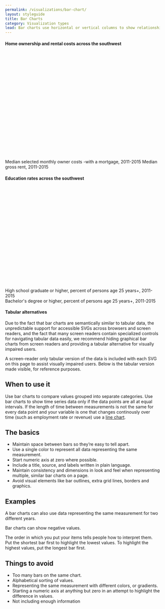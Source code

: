 ```yaml
---
permalink: /visualizations/bar-chart/
layout: styleguide
title: Bar Charts
category: Visualization types
lead: Bar charts use horizontal or vertical columns to show relationships among different categories of data. The columns can be arranged either along the [horizontal](anchor link to horizontal subsection) or [vertical](link to subsection) axis. 
---
```


<h4 class="usa-chart-title">Home ownership and rental costs across the southwest</h4>
<div id="vertical" class="chart" style="height: 350px; width: 860px;"></div>
<div class="usa-legend" aria-hidden="true">
  <span class="usa-legend-box"></span>
    <span class="usa-legend-text">Median selected monthly owner costs -with a mortgage, 2011-2015</span>
  <span class="usa-legend-box"></span>
    <span class="usa-legend-text">Median gross rent, 2011-2015</span>
</div>

<h4 class="usa-chart-title">Education rates across the southwest</h4>
<div id="horizontal" class="chart" style="height: 330px; width: 880px;"></div>
<div class="usa-legend" aria-hidden="true">
  <span class="usa-legend-box"></span>
    <span class="usa-legend-text">High school graduate or higher, percent of persons age 25 years+, 2011-2015</span>
  <br />
  <span class="usa-legend-box"></span>
    <span class="usa-legend-text">Bachelor's degree or higher, percent of persons age 25 years+, 2011-2015</span>
</div>

<h4 class="usa-chart-title">Tabular alternatives</h4>

Due to the fact that bar charts are semantically similar to tabular data,
the unpredictable support for accessible SVGs across browsers and
screen readers, and the fact that many screen readers contain specialized
controls for navigating tabular data easily, we recommend hiding
graphical bar charts from screen readers and providing a tabular
alternative for visually impaired users.

A screen-reader only tabular version of the data is included with each
SVG on this page to assist visually impaired users. Below is the
tabular version made visible, for reference purposes.

<div id="table"></div>

## When to use it
Use bar charts to compare values grouped into separate categories. Use bar charts to show time series data only if the data points are all at equal intervals. If the length of time between measurements is not the same for every data point and your variable is one that changes continously over time (such as employment rate or revenue) use a [line chart](link).

## The basics
- Maintain space between bars so they’re easy to tell apart.
- Use a single color to represent all data representing the same measurement.
- Start numeric axis at zero where possible.
- Include a title, source, and labels written in plain language.
- Maintain consistency and dimensions in look and feel when representing multiple, similar bar charts on a page.
- Avoid visual elements like bar outlines, extra grid lines, borders and graphics.

## Examples

A bar charts can also use  data representing the same measurement for two different years.


Bar charts can show negative values.

The order in which you put your items tells people how to interpret them. Put the shortest bar first to highlight the lowest values. To highlight the highest values, put the longest bar first. 


## Things to avoid
- Too many bars on the same chart.
- Alphabetical sorting of values.
- Representing the same measurement with different colors, or gradients.
- Starting a numeric axis at anything but zero in an attempt to highlight the difference in values.
- Not including enough information



